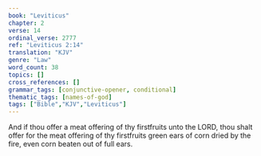 ```yaml
---
book: "Leviticus"
chapter: 2
verse: 14
ordinal_verse: 2777
ref: "Leviticus 2:14"
translation: "KJV"
genre: "Law"
word_count: 38
topics: []
cross_references: []
grammar_tags: [conjunctive-opener, conditional]
thematic_tags: [names-of-god]
tags: ["Bible","KJV","Leviticus"]
---
```

And if thou offer a meat offering of thy firstfruits unto the LORD, thou shalt offer for the meat offering of thy firstfruits green ears of corn dried by the fire, even corn beaten out of full ears.
